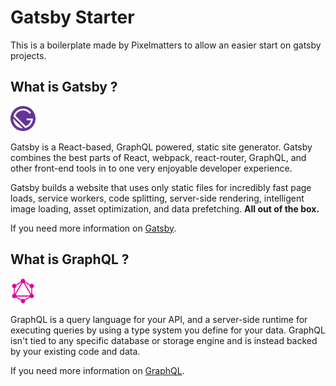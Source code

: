 # Gatsby Starter

This is a boilerplate made by Pixelmatters to allow an easier start on gatsby projects.

<h2>What is Gatsby ?</h2>

<div class="logo">
  <img class="logo__image" src="./assets/images/gatsby.svg" alt="" width="40px" />
</div>

Gatsby is a React-based, GraphQL powered, static site generator. Gatsby combines the best parts of React, webpack, react-router, GraphQL, and other front-end tools in to one very enjoyable developer experience.

Gatsby builds a website that uses only static files for incredibly fast page loads, service workers, code splitting, server-side rendering, intelligent image loading, asset optimization, and data prefetching. **All out of the box.**

If you need more information on [Gatsby](https://www.gatsbyjs.org/docs/).

<h2>What is GraphQL ?</h2>

<div class="logo">
  <img class="logo__image" src="./assets/images/graphql-logo.svg" alt="" width="40px"  />
</div>

GraphQL is a query language for your API, and a server-side runtime for executing queries by using a type system you define for your data. GraphQL isn't tied to any specific database or storage engine and is instead backed by your existing code and data.

If you need more information on [GraphQL](https://graphql.org/learn/).